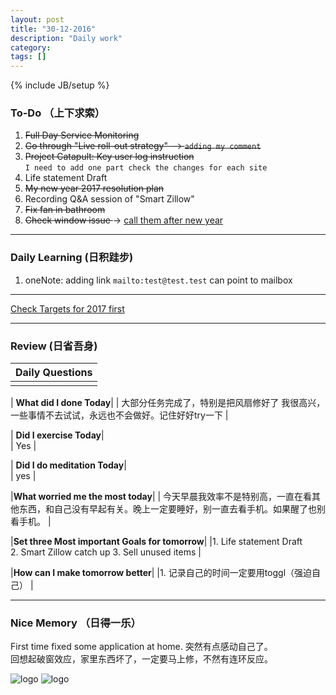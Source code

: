 ```yaml
---
layout: post
title: "30-12-2016"
description: "Daily work"
category: 
tags: []
---
```

{% include JB/setup %}

### To-Do （上下求索）

1. <s>Full Day Service Monitoring</s>  
2. <s>Go through "Live roll-out strategy" --> `adding my comment`</s>
3. <s>Project Catapult: Key user log instruction </s>  
```I need to add one part check the changes for each site```   
4. Life statement Draft
5. <s>My new year 2017 resolution plan</s> 
6. Recording Q&A session of "Smart Zillow"
7. <s>Fix fan in bathroom</s>
8. <s>Check window issue </s> -> [call them after new year](http://neil526.tripod.com/)

---

### Daily Learning (日积跬步)
1. oneNote: adding link `mailto:test@test.test` can point to mailbox

--- 

[Check Targets for 2017 first](https://yitianxu.github.io/2016/12/30/resolution-for-2017)

--- 

### Review (日省吾身)

| Daily Questions                   |                                           
|:----------------------------------|
|                                   |

| **What did I done Today**| 
| 大部分任务完成了，特别是把风扇修好了 我很高兴，一些事情不去试试，永远也不会做好。记住好好try一下  |

| **Did I exercise Today**|          
| Yes    |

| **Did I do meditation Today**|          
|  yes   |

|**What worried me the most today**|
| 今天早晨我效率不是特别高，一直在看其他东西，和自己没有早起有关。晚上一定要睡好，别一直去看手机。如果醒了也别看手机。                               |

|**Set three Most important Goals for tomorrow**|
|1. Life statement Draft <br /> 2. Smart Zillow catch up 3. Sell unused items                                        |

|**How can I make tomorrow better**|
|1. 记录自己的时间一定要用toggl（强迫自己）                          |

--- 

### Nice Memory （日得一乐） 
<p>
First time fixed some application at home. 
突然有点感动自己了。<br />
回想起破窗效应，家里东西坏了，一定要马上修，不然有连环反应。
</p>

![logo](https://github.com/yitianxu/yitianxu.github.io/blob/master/image/2016-12-30-1.jpg?raw=tru)
![logo](https://github.com/yitianxu/yitianxu.github.io/blob/master/image/2016-12-30-2.jpg?raw=tru)
